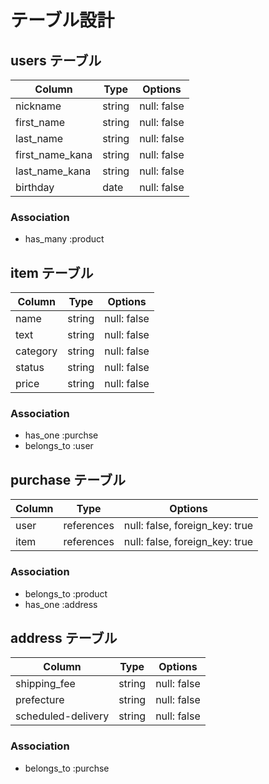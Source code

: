 # テーブル設計

## users テーブル

| Column   | Type   | Options             |
| -------- | ------ | -----------         |
| nickname | string | null: false         |
| first_name| string | null: false        |
| last_name | string | null: false        |
| first_name_kana  | string | null: false |
| last_name_kana   | string | null: false |
| birthday  | date | null: false          |

### Association

- has_many :product


## item テーブル

| Column | Type   | Options                             |
| ------ | ------ | ------------------------------------|
| name   | string | null: false                         |
| text   | string | null: false                         |
| category | string | null: false                       |
| status | string | null: false                         |
| price  | string | null: false                         |

### Association

- has_one :purchse
- belongs_to :user

## purchase テーブル

| Column | Type       | Options                       |
| ------ | ---------- | ------------------------------|
| user   | references | null: false, foreign_key: true|
| item   | references | null: false, foreign_key: true|

### Association

- belongs_to :product
- has_one :address

## address テーブル

| Column  | Type       | Options                        |
| ------- | ---------- | ------------------------------ |
| shipping_fee | string | null: false                   |
| prefecture | string  | null: false                    |
| scheduled-delivery  | string | null: false           |

### Association

- belongs_to :purchse